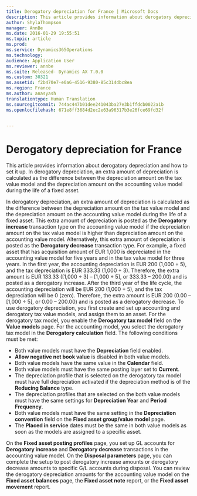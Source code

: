 ```yaml
---
title: Derogatory depreciation for France | Microsoft Docs
description: This article provides information about derogatory depreciation and how to set it up. In derogatory depreciation, an extra amount of depreciation is calculated as the difference between the depreciation amount on the tax value model and the depreciation amount on the accounting value model during the life of a fixed asset.
author: ShylaThompson
manager: AnnBe
ms.date: 2016-01-29 19:55:51
ms.topic: article
ms.prod: 
ms.service: Dynamics365Operations
ms.technology: 
audience: Application User
ms.reviewer: annbe
ms.suite: Released- Dynamics AX 7.0.0
ms.custom: 30321
ms.assetid: f2b470e7-e0a6-4516-9380-85c314dbc8ea
ms.region: France
ms.author: anasyash
translationtype: Human Translation
ms.sourcegitcommit: 744ac447b01dee241043ba27e3b1ffdcb0022a1b
ms.openlocfilehash: 671e8ff3684d2ec2e63a96317b3e26fce69fd32f


---
```


# <a name="derogatory-depreciation-for-france"></a>Derogatory depreciation for France

This article provides information about derogatory depreciation and how to set it up. In derogatory depreciation, an extra amount of depreciation is calculated as the difference between the depreciation amount on the tax value model and the depreciation amount on the accounting value model during the life of a fixed asset.

In derogatory depreciation, an extra amount of depreciation is calculated as the difference between the depreciation amount on the tax value model and the depreciation amount on the accounting value model during the life of a fixed asset. This extra amount of depreciation is posted as the **Derogatory increase** transaction type on the accounting value model if the depreciation amount on the tax value model is higher than depreciation amount on the accounting value model. Alternatively, this extra amount of depreciation is posted as the **Derogatory decrease** transaction type. For example, a fixed asset that has acquisition amount of EUR 1,000 is depreciated in the accounting value model for five years and in the tax value model for three years. In the first year, the accounting depreciation is EUR 200 (1,000 ÷ 5), and the tax depreciation is EUR 333.33 (1,000 ÷ 3). Therefore, the extra amount is EUR 133.33 (\[1,000 ÷ 3\] – \[1,000 ÷ 5\], or 333.33 – 200.00) and is posted as a derogatory increase. After the third year of the life cycle, the accounting depreciation will be EUR 200 (1,000 ÷ 5), and the tax depreciation will be 0 (zero). Therefore, the extra amount is EUR 200 (0.00 – \[1,000 ÷ 5\], or 0.00 – 200.00) and is posted as a derogatory decrease. To use derogatory depreciation, you first create and set up accounting and derogatory tax value models, and assign them to an asset. For the derogatory tax model, you enable the **Derogatory tax model** field on the **Value models** page. For the accounting model, you select the derogatory tax model in the **Derogatory calculation** field. The following conditions must be met:

-   Both value models must have the **Depreciation** field enabled.
-   **Allow negative net book value** is disabled in both value models.
-   Both value models have the same value in the **Calendar** field.
-   Both value models must have the same posting layer set to **Current**.
-   The depreciation profile that is selected on the derogatory tax model must have full depreciation activated if the depreciation method is of the **Reducing Balance** type.
-   The depreciation profiles that are selected on the both value models must have the same settings for **Depreciation Year** and **Period Frequency**.
-   Both value models must have the same setting in the **Depreciation convention** field on the **Fixed asset group/value model** page.
-   The **Placed in service** dates must be the same in both value models as soon as the models are assigned to a specific asset.

On the **Fixed asset posting profiles** page, you set up GL accounts for **Derogatory increase** and **Derogatory decrease** transactions in the accounting value model. On the **Disposal parameters** page, you can complete the setup to post derogatory increase amounts or derogatory decrease amounts to specific G/L accounts during disposal. You can review the derogatory depreciation amounts for the accounting value model on the **Fixed asset balances** page, the **Fixed asset note** report, or the **Fixed asset movement** report.




<!--HONumber=Feb17_HO3-->


